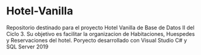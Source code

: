 # Hotel-Vanilla
Repositorio destinado para el proyecto Hotel Vanilla de Base de Datos II del Ciclo 3. Su objetivo es facilitar la organizacion de Habitaciones, Huespedes y Reservaciones del hotel. Poryecto desarrollado con Visual Studio C# y SQL Server 2019 
